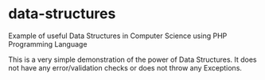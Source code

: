 # data-structures
Example of useful Data Structures in Computer Science using PHP Programming Language

This is a very simple demonstration of the power of Data Structures. It does not have any error/validation checks or does not throw any Exceptions.
